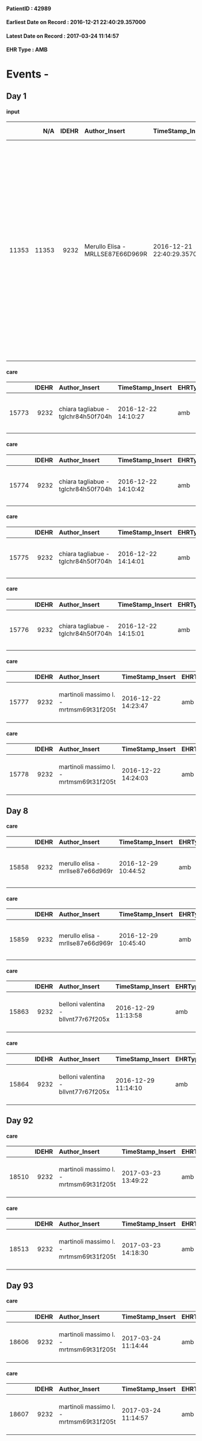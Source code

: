 
#### PatientID : 42989
#### Earliest Date on Record : 2016-12-21 22:40:29.357000
#### Latest Date on Record : 2017-03-24 11:14:57
#### EHR Type : AMB

# Events - 

## Day 1

#### input
|       |    N/A |   IDEHR | Author_Insert                    | TimeStamp_Insert           | EHRType   |   PatientID |   IDDigitalSignDocument | persone_vicine   |   Unnamed: 0_x.1 |   IDANAMNESI_SOCIALE | Patient   | FamigliaAltro   | Paziente_T   | FamigliaAltro_T   |   Non_Rilevabile_x.1 | Note_Non_Rilevabile_x.1   | opt_Problemi   | Note_I                                                                                                                                                                  | ds_note_timori                                                                                             | chk_contr_sintomi   | chk_competenza                                 | opt_paziente_a   | opt_famiglia_a   | opt_adeguatezza   | opt_paziente_solo   | ds_note_con                                                                                                                                                                                                      | opt_presente_assente   | Presenza_minori   | Caregiver_principale   | opt_capacita   | ds_familiari_coinv     | opt_necessario   | opt_presente   | opt_risorse_ec   | opt_paziente_psi   | opt_Ins_vol   | ds_note_prio                                                                                                                                                                                                                                                                                                                                                               | opt_paziente_ad   | opt_caregiver_ad   | opt_esenzione   | opt_inv_civile   |   invalidita_perc |   ds_codice_es | Needs     | Domestic partnership   | Fragility   | opt_disponibilita_f   | opt_indennita_acc   | opt_legge   | opt_famiglia_psi   | opt_disponibilit_paz   |
|------:|-------:|--------:|:---------------------------------|:---------------------------|:----------|------------:|------------------------:|:-----------------|-----------------:|---------------------:|:----------|:----------------|:-------------|:------------------|---------------------:|:--------------------------|:---------------|:------------------------------------------------------------------------------------------------------------------------------------------------------------------------|:-----------------------------------------------------------------------------------------------------------|:--------------------|:-----------------------------------------------|:-----------------|:-----------------|:------------------|:--------------------|:-----------------------------------------------------------------------------------------------------------------------------------------------------------------------------------------------------------------|:-----------------------|:------------------|:-----------------------|:---------------|:-----------------------|:-----------------|:---------------|:-----------------|:-------------------|:--------------|:---------------------------------------------------------------------------------------------------------------------------------------------------------------------------------------------------------------------------------------------------------------------------------------------------------------------------------------------------------------------------|:------------------|:-------------------|:----------------|:-----------------|------------------:|---------------:|:----------|:-----------------------|:------------|:----------------------|:--------------------|:------------|:-------------------|:-----------------------|
| 11353 |  11353 |    9232 | Merullo Elisa - MRLLSE87E66D969R | 2016-12-21 22:40:29.357000 | AMB       |       42989 |                  590103 | N/A              |             4895 |                 3178 | Si#1      | Si#1            | No#0         | Si#1              |                    0 | NR                        | No#0           | Pz al momento soporosa ma contattabile. Figlie consapevoli della diagnosi e della prognosi infausta. Vorrebbero portare a casa a domicilio vista la situazione critica. | Le figlie vorrebbero il controllo dei sintomi. Figlie comunque molto spaventate per il rientro a domicilio | controllo sintomi#0 | competenza/capacit√† assistenziale caregiver#0 | Indefinite#2     | Congruenti#1     | Si#1              | No#0                | La pz vive con la figlia Silvia che si occupa dell'assistenza. Presente un'altra figlia che abita di fronte. Al rientro a domicilio ci sarebbe comunque una ragazza che aiuterebbe le due figlie nell'assistenza | Presente#1             | No#0              | daughter               | Adeguato#0     | daughter and caregiver | Si#1             | Si#1           | Adeguate#1       | No#0               | No#0          | Il bisogno espresso √® a livello clinico assistenziale. Spiegato il servizio: figlia Silvia molto titubante rispetto la quantit√† di uscite del medico e dell'infermiere (chiede se non escano due volte al giorno). Figlie molto in ansia per il rientro a domicilio. E' necessario chiamare il reparto (malattie infettive) per capire la terapia che sta facendo la pz. | Parziale#1        | Totale#2           | Si#1            | Si#1             |               100 |             48 | Clinici#0 | Figli#2                | nessuna#0   | Si#1                  | No#0                | No#0        | No#0               | Da verificare#2        |

#### care
|       |   IDEHR | Author_Insert                       | TimeStamp_Insert    | EHRType   |   PatientID |   IDGESTIONE_AUSILI |   opt_annulla_consegna | dt_Ric_consegna     | opt_ausilio                                     |
|------:|--------:|:------------------------------------|:--------------------|:----------|------------:|--------------------:|-----------------------:|:--------------------|:------------------------------------------------|
| 15773 |    9232 | chiara tagliabue - tglchr84h50f704h | 2016-12-22 14:10:27 | amb       |       42989 |               15703 |                      0 | 2016-12-22 00:00:00 | electronic articulated bed with side rails # 14 |

#### care
|       |   IDEHR | Author_Insert                       | TimeStamp_Insert    | EHRType   |   PatientID |   IDGESTIONE_AUSILI |   opt_annulla_consegna | dt_Ric_consegna     | opt_ausilio                             |
|------:|--------:|:------------------------------------|:--------------------|:----------|------------:|--------------------:|-----------------------:|:--------------------|:----------------------------------------|
| 15774 |    9232 | chiara tagliabue - tglchr84h50f704h | 2016-12-22 14:10:42 | amb       |       42989 |               15704 |                      0 | 2016-12-22 00:00:00 | antid air mattress with compressor # 16 |

#### care
|       |   IDEHR | Author_Insert                       | TimeStamp_Insert    | EHRType   |   PatientID |   IDGESTIONE_AUSILI |   opt_annulla_consegna | ds_note_x              | dt_Ric_consegna     | opt_ausilio                             |
|------:|--------:|:------------------------------------|:--------------------|:----------|------------:|--------------------:|-----------------------:|:-----------------------|:--------------------|:----------------------------------------|
| 15775 |    9232 | chiara tagliabue - tglchr84h50f704h | 2016-12-22 14:14:01 | amb       |       42989 |               15705 |                      0 | deliver marted√¨ 27/12 | 2016-12-22 00:00:00 | antid air mattress with compressor # 16 |

#### care
|       |   IDEHR | Author_Insert                       | TimeStamp_Insert    | EHRType   |   PatientID |   IDGESTIONE_AUSILI |   opt_annulla_consegna | ds_note_x              | dt_Ric_consegna     | opt_ausilio                                     |
|------:|--------:|:------------------------------------|:--------------------|:----------|------------:|--------------------:|-----------------------:|:-----------------------|:--------------------|:------------------------------------------------|
| 15776 |    9232 | chiara tagliabue - tglchr84h50f704h | 2016-12-22 14:15:01 | amb       |       42989 |               15706 |                      0 | deliver marted√¨ 27/12 | 2016-12-22 00:00:00 | electronic articulated bed with side rails # 14 |

#### care
|       |   IDEHR | Author_Insert                           | TimeStamp_Insert    | EHRType   |   PatientID |   IDGESTIONE_AUSILI |   ds_ncons |   opt_annulla_consegna | ds_note_x              | dt_Ric_consegna     | dt_ric_cons_forn    | opt_ausilio                             |
|------:|--------:|:----------------------------------------|:--------------------|:----------|------------:|--------------------:|-----------:|-----------------------:|:-----------------------|:--------------------|:--------------------|:----------------------------------------|
| 15777 |    9232 | martinoli massimo l. - mrtmsm69t31f205t | 2016-12-22 14:23:47 | amb       |       42989 |               15707 |      29352 |                      0 | deliver marted√¨ 27/12 | 2016-12-22 00:00:00 | 2016-12-22 00:00:00 | antid air mattress with compressor # 16 |

#### care
|       |   IDEHR | Author_Insert                           | TimeStamp_Insert    | EHRType   |   PatientID |   IDGESTIONE_AUSILI |   ds_ncons |   opt_annulla_consegna | ds_note_x              | dt_Ric_consegna     | dt_ric_cons_forn    | opt_ausilio                                     |
|------:|--------:|:----------------------------------------|:--------------------|:----------|------------:|--------------------:|-----------:|-----------------------:|:-----------------------|:--------------------|:--------------------|:------------------------------------------------|
| 15778 |    9232 | martinoli massimo l. - mrtmsm69t31f205t | 2016-12-22 14:24:03 | amb       |       42989 |               15708 |      29352 |                      0 | deliver marted√¨ 27/12 | 2016-12-22 00:00:00 | 2016-12-22 00:00:00 | electronic articulated bed with side rails # 14 |


## Day 8

#### care
|       |   IDEHR | Author_Insert                    | TimeStamp_Insert    | EHRType   |   PatientID |   IDGESTIONE_AUSILI |   ds_ncons |   opt_annulla_consegna | ds_note_x              | dt_Ric_consegna     | dt_ric_cons_forn    | dt_ric_ritiro       | opt_ausilio                             |
|------:|--------:|:---------------------------------|:--------------------|:----------|------------:|--------------------:|-----------:|-----------------------:|:-----------------------|:--------------------|:--------------------|:--------------------|:----------------------------------------|
| 15858 |    9232 | merullo elisa - mrllse87e66d969r | 2016-12-29 10:44:52 | amb       |       42989 |               15788 |      29352 |                      0 | deliver marted√¨ 27/12 | 2016-12-22 00:00:00 | 2016-12-22 00:00:00 | 2016-12-29 00:00:00 | antid air mattress with compressor # 16 |

#### care
|       |   IDEHR | Author_Insert                    | TimeStamp_Insert    | EHRType   |   PatientID |   IDGESTIONE_AUSILI |   ds_ncons |   opt_annulla_consegna | ds_note_x              | dt_Ric_consegna     | dt_ric_cons_forn    | dt_ric_ritiro       | opt_ausilio                                     |
|------:|--------:|:---------------------------------|:--------------------|:----------|------------:|--------------------:|-----------:|-----------------------:|:-----------------------|:--------------------|:--------------------|:--------------------|:------------------------------------------------|
| 15859 |    9232 | merullo elisa - mrllse87e66d969r | 2016-12-29 10:45:40 | amb       |       42989 |               15789 |      29352 |                      0 | deliver marted√¨ 27/12 | 2016-12-22 00:00:00 | 2016-12-22 00:00:00 | 2016-12-29 00:00:00 | electronic articulated bed with side rails # 14 |

#### care
|       |   IDEHR | Author_Insert                        | TimeStamp_Insert    | EHRType   |   PatientID |   IDGESTIONE_AUSILI |   ds_ncons |   ds_nritiro |   opt_annulla_consegna | ds_note_x              | dt_Ric_consegna     | dt_ric_cons_forn    | dt_ric_ritiro       | dt_ric_ritiro_forn   | opt_ausilio                             |
|------:|--------:|:-------------------------------------|:--------------------|:----------|------------:|--------------------:|-----------:|-------------:|-----------------------:|:-----------------------|:--------------------|:--------------------|:--------------------|:---------------------|:----------------------------------------|
| 15863 |    9232 | belloni valentina - bllvnt77r67f205x | 2016-12-29 11:13:58 | amb       |       42989 |               15793 |      29352 |        29377 |                      0 | deliver marted√¨ 27/12 | 2016-12-22 00:00:00 | 2016-12-22 00:00:00 | 2016-12-29 00:00:00 | 2016-12-29 00:00:00  | antid air mattress with compressor # 16 |

#### care
|       |   IDEHR | Author_Insert                        | TimeStamp_Insert    | EHRType   |   PatientID |   IDGESTIONE_AUSILI |   ds_ncons |   ds_nritiro |   opt_annulla_consegna | ds_note_x              | dt_Ric_consegna     | dt_ric_cons_forn    | dt_ric_ritiro       | dt_ric_ritiro_forn   | opt_ausilio                                     |
|------:|--------:|:-------------------------------------|:--------------------|:----------|------------:|--------------------:|-----------:|-------------:|-----------------------:|:-----------------------|:--------------------|:--------------------|:--------------------|:---------------------|:------------------------------------------------|
| 15864 |    9232 | belloni valentina - bllvnt77r67f205x | 2016-12-29 11:14:10 | amb       |       42989 |               15794 |      29352 |        29377 |                      0 | deliver marted√¨ 27/12 | 2016-12-22 00:00:00 | 2016-12-22 00:00:00 | 2016-12-29 00:00:00 | 2016-12-29 00:00:00  | electronic articulated bed with side rails # 14 |


## Day 92

#### care
|       |   IDEHR | Author_Insert                           | TimeStamp_Insert    | EHRType   |   PatientID |   IDGESTIONE_AUSILI |   ds_ncons |   ds_nbolla | dt_consegna         |   ds_nritiro | dt_ritiro           |   opt_annulla_consegna | ds_note_x              | dt_Ric_consegna     | dt_ric_cons_forn    | dt_ric_ritiro       | dt_ric_ritiro_forn   | opt_ausilio                             |
|------:|--------:|:----------------------------------------|:--------------------|:----------|------------:|--------------------:|-----------:|------------:|:--------------------|-------------:|:--------------------|-----------------------:|:-----------------------|:--------------------|:--------------------|:--------------------|:---------------------|:----------------------------------------|
| 18510 |    9232 | martinoli massimo l. - mrtmsm69t31f205t | 2017-03-23 13:49:22 | amb       |       42989 |               18448 |      29352 |        1361 | 2016-12-23 00:00:00 |        29377 | 2016-12-30 00:00:00 |                      0 | deliver marted√¨ 27/12 | 2016-12-22 00:00:00 | 2016-12-22 00:00:00 | 2016-12-29 00:00:00 | 2016-12-29 00:00:00  | antid air mattress with compressor # 16 |

#### care
|       |   IDEHR | Author_Insert                           | TimeStamp_Insert    | EHRType   |   PatientID |   IDGESTIONE_AUSILI |   ds_ncons |   ds_nbolla | dt_consegna         |   ds_nritiro | dt_ritiro           |   opt_annulla_consegna | ds_note_x              | dt_Ric_consegna     | dt_ric_cons_forn    | dt_ric_ritiro       | dt_ric_ritiro_forn   | opt_ausilio                                     |
|------:|--------:|:----------------------------------------|:--------------------|:----------|------------:|--------------------:|-----------:|------------:|:--------------------|-------------:|:--------------------|-----------------------:|:-----------------------|:--------------------|:--------------------|:--------------------|:---------------------|:------------------------------------------------|
| 18513 |    9232 | martinoli massimo l. - mrtmsm69t31f205t | 2017-03-23 14:18:30 | amb       |       42989 |               18451 |      29352 |        1361 | 2016-12-23 00:00:00 |        29377 | 2016-12-30 00:00:00 |                      0 | deliver marted√¨ 27/12 | 2016-12-22 00:00:00 | 2016-12-22 00:00:00 | 2016-12-29 00:00:00 | 2016-12-29 00:00:00  | electronic articulated bed with side rails # 14 |


## Day 93

#### care
|       |   IDEHR | Author_Insert                           | TimeStamp_Insert    | EHRType   |   PatientID |   IDGESTIONE_AUSILI |   ds_ncons |   ds_nbolla | dt_consegna         |   ds_nritiro | dt_ritiro           |   opt_annulla_consegna | ds_note_x              | dt_Ric_consegna     | dt_ric_cons_forn    | dt_ric_ritiro       | dt_ric_ritiro_forn   | opt_ausilio                             |
|------:|--------:|:----------------------------------------|:--------------------|:----------|------------:|--------------------:|-----------:|------------:|:--------------------|-------------:|:--------------------|-----------------------:|:-----------------------|:--------------------|:--------------------|:--------------------|:---------------------|:----------------------------------------|
| 18606 |    9232 | martinoli massimo l. - mrtmsm69t31f205t | 2017-03-24 11:14:44 | amb       |       42989 |               18544 |      29352 |        1361 | 2016-12-27 00:00:00 |        29377 | 2016-12-30 00:00:00 |                      0 | deliver marted√¨ 27/12 | 2016-12-22 00:00:00 | 2016-12-22 00:00:00 | 2016-12-29 00:00:00 | 2016-12-29 00:00:00  | antid air mattress with compressor # 16 |

#### care
|       |   IDEHR | Author_Insert                           | TimeStamp_Insert    | EHRType   |   PatientID |   IDGESTIONE_AUSILI |   ds_ncons |   ds_nbolla | dt_consegna         |   ds_nritiro | dt_ritiro           |   opt_annulla_consegna | ds_note_x              | dt_Ric_consegna     | dt_ric_cons_forn    | dt_ric_ritiro       | dt_ric_ritiro_forn   | opt_ausilio                                     |
|------:|--------:|:----------------------------------------|:--------------------|:----------|------------:|--------------------:|-----------:|------------:|:--------------------|-------------:|:--------------------|-----------------------:|:-----------------------|:--------------------|:--------------------|:--------------------|:---------------------|:------------------------------------------------|
| 18607 |    9232 | martinoli massimo l. - mrtmsm69t31f205t | 2017-03-24 11:14:57 | amb       |       42989 |               18545 |      29352 |        1361 | 2016-12-27 00:00:00 |        29377 | 2016-12-30 00:00:00 |                      0 | deliver marted√¨ 27/12 | 2016-12-22 00:00:00 | 2016-12-22 00:00:00 | 2016-12-29 00:00:00 | 2016-12-29 00:00:00  | electronic articulated bed with side rails # 14 |


